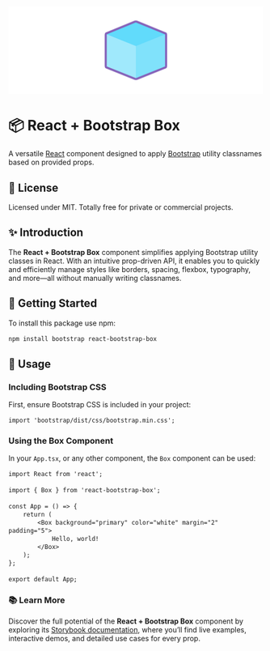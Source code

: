 ![React + Bootstrap Box](https://raw.githubusercontent.com/andrewdyer/andrewdyer/refs/heads/main/assets/images/covers/react-bootstrap-box.png)

# 📦 React + Bootstrap Box

A versatile [React](https://react.dev/) component designed to apply [Bootstrap](https://getbootstrap.com/) utility classnames based on provided props.

## 📄 License

Licensed under MIT. Totally free for private or commercial projects.

## ✨ Introduction

The **React + Bootstrap Box** component simplifies applying Bootstrap utility classes in React. With an intuitive prop-driven API, it enables you to quickly and efficiently manage styles like borders, spacing, flexbox, typography, and more—all without manually writing classnames.

## 🚀 Getting Started

To install this package use npm:

```bash
npm install bootstrap react-bootstrap-box
```

## 📖 Usage

### Including Bootstrap CSS

First, ensure Bootstrap CSS is included in your project:

```tsx
import 'bootstrap/dist/css/bootstrap.min.css';
```

### Using the Box Component

In your `App.tsx`, or any other component, the `Box` component can be used:

```tsx
import React from 'react';

import { Box } from 'react-bootstrap-box';

const App = () => {
    return (
        <Box background="primary" color="white" margin="2" padding="5">
            Hello, world!
        </Box>
    );
};

export default App;
```

### 📚 Learn More

Discover the full potential of the **React + Bootstrap Box** component by exploring its [Storybook documentation](https://box.andrewdyer.rocks/), where you’ll find live examples, interactive demos, and detailed use cases for every prop.

